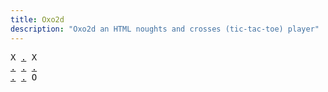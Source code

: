 ```yaml
---
title: Oxo2d 
description: "Oxo2d an HTML noughts and crosses (tic-tac-toe) player"
---
```


<pre class="oxo2d">
X <a href="../bt/">.</a> X
<a href="../ap/">.</a> <a href="../b1/">.</a> <a href="../ba/">.</a>
<a href="../bh/">.</a> <a href="../bn/">.</a> O
</pre>
